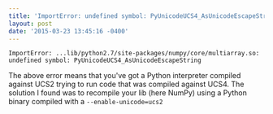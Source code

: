 ```yaml
---
title: 'ImportError: undefined symbol: PyUnicodeUCS4_AsUnicodeEscapeString'
layout: post
date: '2015-03-23 13:45:16 -0400'
---
```


`ImportError: ...lib/python2.7/site-packages/numpy/core/multiarray.so: undefined symbol: PyUnicodeUCS4_AsUnicodeEscapeString`

The above error means that you\'ve got a Python interpreter compiled against UCS2 trying to run code that was compiled against UCS4. The solution I found was to recompile your lib (here NumPy) using a Python binary compiled with a `--enable-unicode=ucs2`